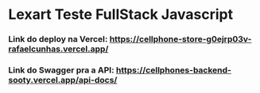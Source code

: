# Lexart Teste FullStack Javascript

### Link do deploy na Vercel: https://cellphone-store-g0ejrp03v-rafaelcunhas.vercel.app/

### Link do Swagger pra a API: https://cellphones-backend-sooty.vercel.app/api-docs/
